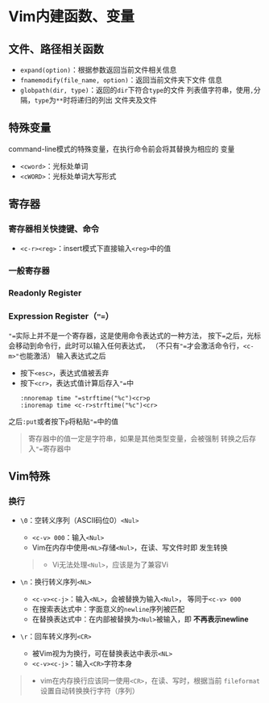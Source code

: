 #	Vim内建函数、变量

##	文件、路径相关函数

-	`expand(option)`：根据参数返回当前文件相关信息
-	`fnamemodify(file_name, option)`：返回当前文件夹下文件
	信息
-	`globpath(dir, type)`：返回的`dir`下符合`type`的文件
	列表值字符串，使用`,`分隔，`type`为`**`时将递归的列出
	文件夹及文件

##	特殊变量

command-line模式的特殊变量，在执行命令前会将其替换为相应的
变量

-	`<cword>`：光标处单词
-	`<cWORD>`：光标处单词大写形式

##	寄存器

###	寄存器相关快捷键、命令

-	`<c-r><reg>`：insert模式下直接输入`<reg>`中的值

###	一般寄存器

###	Readonly Register

###	Expression Register（`"=`）

`"=`实际上并不是一个寄存器，这是使用命令表达式的一种方法，
按下`=`之后，光标会移动到命令行，此时可以输入任何表达式，
（不只有`"=`才会激活命令行，`<c-m>"`也能激活）
输入表达式之后

-	按下`<esc>`，表达式值被丢弃
-	按下`<cr>`，表达式值计算后存入`"=`中
	```vim
	:nnoremap time "=strftime("%c")<cr>p
	:inoremap time <c-r>strftime("%c")<cr>
	```

之后`:put`或者按下`p`将粘贴`"=`中的值

>	寄存器中的值一定是字符串，如果是其他类型变量，会被强制
	转换之后存入`"=`寄存器中

##	Vim特殊

###	换行

-	`\0`：空转义序列（ASCII码位0）`<Nul>`
	-	`<c-v> 000`：输入`<Nul>`
	-	Vim在内存中使用`<NL>`存储`<Nul>`，在读、写文件时即
		发生转换

	> - Vi无法处理`<Nul>`，应该是为了兼容Vi

-	`\n`：换行转义序列`<NL>`
	-	`<c-v><c-j>`：输入`<NL>`，会被替换为输入`<Nul>`，
		等同于`<c-v> 000`
	-	在搜索表达式中：字面意义的`newline`序列被匹配
	-	在替换表达式中：在内部被替换为`<Nul>`被输入，即
		**不再表示newline**

-	`\r`：回车转义序列`<CR>`
	-	被Vim视为为换行，可在替换表达中表示`<NL>`
	-	`<c-v><c-j>`：输入`<CR>`字符本身

> - vim在内存换行应该同一使用`<CR>`，在读、写时，根据当前
	`fileformat`设置自动转换换行字符（序列）


